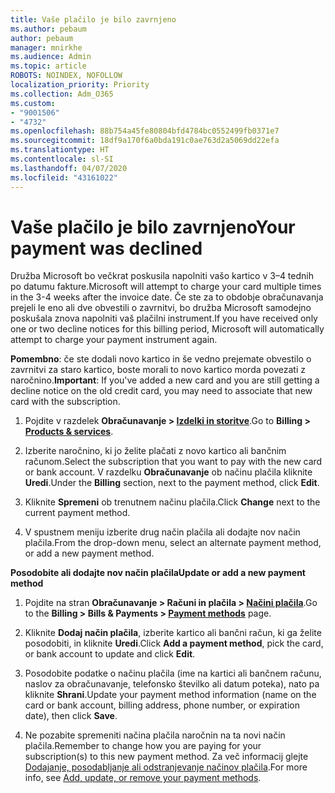 ```yaml
---
title: Vaše plačilo je bilo zavrnjeno
ms.author: pebaum
author: pebaum
manager: mnirkhe
ms.audience: Admin
ms.topic: article
ROBOTS: NOINDEX, NOFOLLOW
localization_priority: Priority
ms.collection: Adm_O365
ms.custom:
- "9001506"
- "4732"
ms.openlocfilehash: 88b754a45fe80804bfd4784bc0552499fb0371e7
ms.sourcegitcommit: 18df9a170f6a0bda191c0ae763d2a5069dd22efa
ms.translationtype: HT
ms.contentlocale: sl-SI
ms.lasthandoff: 04/07/2020
ms.locfileid: "43161022"
---
```

# <a name="your-payment-was-declined"></a><span data-ttu-id="7b47b-102">Vaše plačilo je bilo zavrnjeno</span><span class="sxs-lookup"><span data-stu-id="7b47b-102">Your payment was declined</span></span>

<span data-ttu-id="7b47b-103">Družba Microsoft bo večkrat poskusila napolniti vašo kartico v 3–4 tednih po datumu fakture.</span><span class="sxs-lookup"><span data-stu-id="7b47b-103">Microsoft will attempt to charge your card multiple times in the 3-4 weeks after the invoice date.</span></span>  <span data-ttu-id="7b47b-104">Če ste za to obdobje obračunavanja prejeli le eno ali dve obvestili o zavrnitvi, bo družba Microsoft samodejno poskušala znova napolniti vaš plačilni instrument.</span><span class="sxs-lookup"><span data-stu-id="7b47b-104">If you have received only one or two decline notices for this billing period, Microsoft will automatically attempt to charge your payment instrument again.</span></span>  

<span data-ttu-id="7b47b-105">**Pomembno**: če ste dodali novo kartico in še vedno prejemate obvestilo o zavrnitvi za staro kartico, boste morali to novo kartico morda povezati z naročnino.</span><span class="sxs-lookup"><span data-stu-id="7b47b-105">**Important**: If you've added a new card and you are still getting a decline notice on the old credit card, you may need to associate that new card with the subscription.</span></span>

1. <span data-ttu-id="7b47b-106">Pojdite v razdelek **Obračunavanje > [Izdelki in storitve](https://go.microsoft.com/fwlink/p/?linkid=842054)**.</span><span class="sxs-lookup"><span data-stu-id="7b47b-106">Go to **Billing > [Products & services](https://go.microsoft.com/fwlink/p/?linkid=842054)**.</span></span>

2. <span data-ttu-id="7b47b-107">Izberite naročnino, ki jo želite plačati z novo kartico ali bančnim računom.</span><span class="sxs-lookup"><span data-stu-id="7b47b-107">Select the subscription that you want to pay with the new card or bank account.</span></span> <span data-ttu-id="7b47b-108">V razdelku **Obračunavanje** ob načinu plačila kliknite **Uredi**.</span><span class="sxs-lookup"><span data-stu-id="7b47b-108">Under the **Billing** section, next to the payment method, click **Edit**.</span></span>

3. <span data-ttu-id="7b47b-109">Kliknite **Spremeni** ob trenutnem načinu plačila.</span><span class="sxs-lookup"><span data-stu-id="7b47b-109">Click **Change** next to the current payment method.</span></span>

4. <span data-ttu-id="7b47b-110">V spustnem meniju izberite drug način plačila ali dodajte nov način plačila.</span><span class="sxs-lookup"><span data-stu-id="7b47b-110">From the drop-down menu, select an alternate payment method, or add a new payment method.</span></span>

<span data-ttu-id="7b47b-111">**Posodobite ali dodajte nov način plačila**</span><span class="sxs-lookup"><span data-stu-id="7b47b-111">**Update or add a new payment method**</span></span>

1. <span data-ttu-id="7b47b-112">Pojdite na stran **Obračunavanje > Računi in plačila > [Načini plačila](https://go.microsoft.com/fwlink/p/?linkid=2018806)**.</span><span class="sxs-lookup"><span data-stu-id="7b47b-112">Go to the **Billing > Bills & Payments > [Payment methods](https://go.microsoft.com/fwlink/p/?linkid=2018806)** page.</span></span>

2. <span data-ttu-id="7b47b-113">Kliknite **Dodaj način plačila**, izberite kartico ali bančni račun, ki ga želite posodobiti, in kliknite **Uredi**.</span><span class="sxs-lookup"><span data-stu-id="7b47b-113">Click **Add a payment method**, pick the card, or bank account to update and click **Edit**.</span></span>

3. <span data-ttu-id="7b47b-114">Posodobite podatke o načinu plačila (ime na kartici ali bančnem računu, naslov za obračunavanje, telefonsko številko ali datum poteka), nato pa kliknite **Shrani**.</span><span class="sxs-lookup"><span data-stu-id="7b47b-114">Update your payment method information (name on the card or bank account, billing address, phone number, or expiration date), then click **Save**.</span></span>

4. <span data-ttu-id="7b47b-115">Ne pozabite spremeniti načina plačila naročnin na ta novi način plačila.</span><span class="sxs-lookup"><span data-stu-id="7b47b-115">Remember to change how you are paying for your subscription(s) to this new payment method.</span></span> <span data-ttu-id="7b47b-116">Za več informacij glejte [Dodajanje, posodabljanje ali odstranjevanje načinov plačila](https://go.microsoft.com/fwlink/?linkid=2118133).</span><span class="sxs-lookup"><span data-stu-id="7b47b-116">For more info, see [Add, update, or remove your payment methods](https://go.microsoft.com/fwlink/?linkid=2118133).</span></span> 
